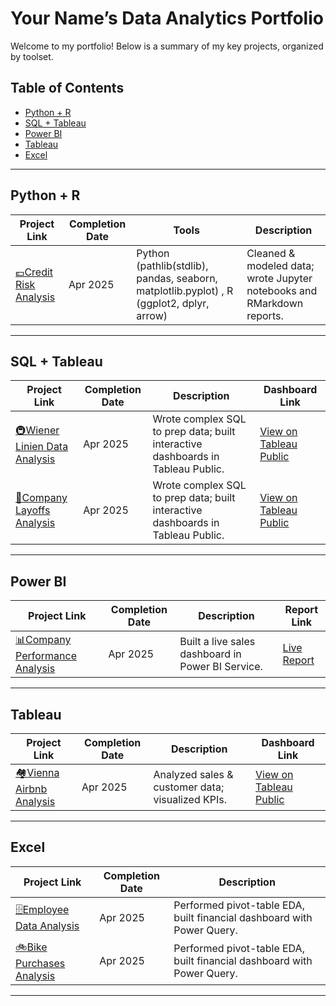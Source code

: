 # Your Name’s Data Analytics Portfolio

Welcome to my portfolio! Below is a summary of my key projects, organized by toolset.

## Table of Contents

- [Python + R](#python--r-projects)
- [SQL + Tableau](#sql--tableau-projects)  
- [Power BI](#power-bi-projects)  
- [Tableau](#tableau-projects) 
- [Excel](#excel-projects)   

---

## Python + R

| Project Link                 | Completion Date | Tools               | Description                                             |
|------------------------------|-----------------|---------------------|---------------------------------------------------------|
| [💶Credit Risk Analysis](link-to-repo) | Apr 2025        | Python (pathlib(stdlib), pandas, seaborn, matplotlib.pyplot) , R (ggplot2, dplyr, arrow) | Cleaned & modeled data; wrote Jupyter notebooks and RMarkdown reports. |
---

## SQL + Tableau

| Project Link | Completion Date | Description                                      | Dashboard Link            |
|--------------|-----------------|--------------------------------------------------|---------------------------|
| [🚇Wiener Linien Data Analysis](link-to-repo) | Apr 2025        |  Wrote complex SQL to prep data; built interactive dashboards in Tableau Public. | [View on Tableau Public](…) |
| [💼Company Layoffs Analysis](link-to-repo) | Apr 2025        |  Wrote complex SQL to prep data; built interactive dashboards in Tableau Public. | [View on Tableau Public](…) |
---

## Power BI

| Project Link                 | Completion Date | Description | Report Link |
|------------------------------|-----------------|------------------------------------------------------|-----------------------|
| [📊Company Performance Analysis](link-to-repo) | Apr 2025 | Built a live sales dashboard in Power BI Service.| [Live Report](…) |
--- 


## Tableau

| Project Link | Completion Date | Description                                      | Dashboard Link            |
|--------------|-----------------|--------------------------------------------------|---------------------------|
| [🏘️Vienna Airbnb Analysis](link-to-repo)      | Apr 2025        | Analyzed sales & customer data; visualized KPIs. | [View on Tableau Public](…) |
---

## Excel

| Project Link        | Completion Date | Description                                                      |
|---------------------|-----------------|------------------------------------------------------------------|
| [🗄️Employee Data Analysis](link-to-repo) | Apr 2025        | Performed pivot-table EDA, built financial dashboard with Power Query. |
| [🚲Bike Purchases Analysis](link-to-repo) | Apr 2025        | Performed pivot-table EDA, built financial dashboard with Power Query. |


---
